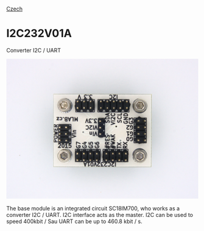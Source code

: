 
[Czech](./README.cs.md)
<!--- module --->
# I2C232V01A
<!--- Emodule --->

<!--- subtitle --->Converter I2C / UART<!--- Esubtitle --->

![I2C232V01A](DOC/SRC/img/I2C232V01A_Top_Big.jpg)

<!--- description --->The base module is an integrated circuit SC18IM700, who works as a converter I2C / UART. I2C interface acts as the master. I2C can be used to speed 400kbit / Sau UART can be up to 460.8 kbit / s.<!--- Edescription --->
            